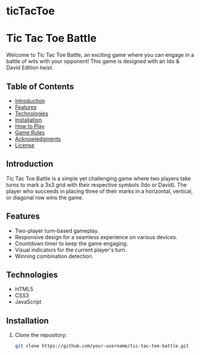 # ticTacToe

# Tic Tac Toe Battle

Welcome to Tic Tac Toe Battle, an exciting game where you can engage in a battle of wits with your opponent! This game is designed with an Ido & David Edition twist.

## Table of Contents

- [Introduction](#introduction)
- [Features](#features)
- [Technologies](#technologies)
- [Installation](#installation)
- [How to Play](#how-to-play)
- [Game Rules](#game-rules)
- [Acknowledgments](#acknowledgments)
- [License](#license)

## Introduction

Tic Tac Toe Battle is a simple yet challenging game where two players take turns to mark a 3x3 grid with their respective symbols (Ido or David). The player who succeeds in placing three of their marks in a horizontal, vertical, or diagonal row wins the game.

## Features

- Two-player turn-based gameplay.
- Responsive design for a seamless experience on various devices.
- Countdown timer to keep the game engaging.
- Visual indicators for the current player's turn.
- Winning combination detection.

## Technologies

- HTML5
- CSS3
- JavaScript

## Installation

1. Clone the repository:

   ```bash
   git clone https://github.com/your-username/tic-tac-toe-battle.git
   ```
